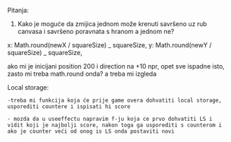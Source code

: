 Pitanja:

1. Kako je moguće da zmijica jednom može krenuti savršeno uz rub canvasa i savršeno poravnata s hranom a jednom ne?

x: Math.round(newX / squareSize) _ squareSize,
y: Math.round(newY / squareSize) _ squareSize,

ako mi je inicijani position 200 i direction na +10 npr, opet sve ispadne isto, zasto mi treba math.round onda? a treba mi izgleda

Local storage:

    -treba mi funkcija koja će prije game overa dohvatiti local storage, usporediti countere i ispisati hi score

    - mozda da u useeffectu napravim f-ju koja ce prvo dohvatiti LS i vidit koji je najbolji score, nakon toga ga usporediti s counterom i ako je counter veći od onog is LS onda postaviti novi
